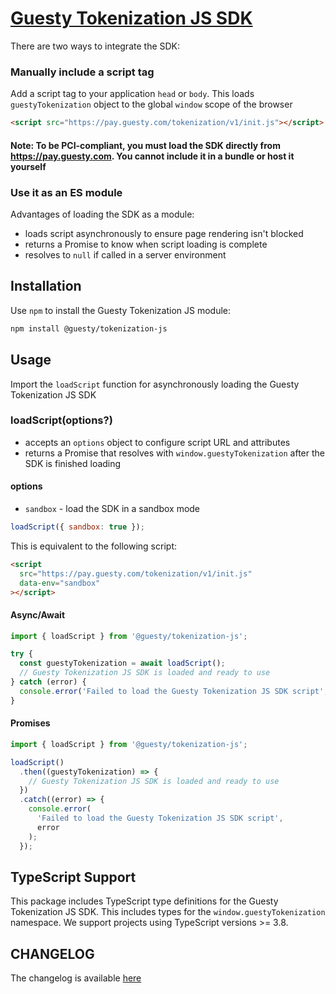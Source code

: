 # [Guesty Tokenization JS SDK](https://github.com/guestyorg/tokenization-js/wiki)

There are two ways to integrate the SDK:

### Manually include a script tag

Add a script tag to your application `head` or `body`.
This loads `guestyTokenization` object to the global `window` scope of the browser

```html
<script src="https://pay.guesty.com/tokenization/v1/init.js"></script>
```

#### Note: To be PCI-compliant, you must load the SDK directly from https://pay.guesty.com. You cannot include it in a bundle or host it yourself

### Use it as an ES module

Advantages of loading the SDK as a module:

- loads script asynchronously to ensure page rendering isn't blocked
- returns a Promise to know when script loading is complete
- resolves to `null` if called in a server environment

## Installation

Use `npm` to install the Guesty Tokenization JS module:

```sh
npm install @guesty/tokenization-js
```

## Usage

Import the `loadScript` function for asynchronously loading the Guesty Tokenization JS SDK

### loadScript(options?)

- accepts an `options` object to configure script URL and attributes
- returns a Promise that resolves with `window.guestyTokenization` after the SDK is finished loading

#### options

- `sandbox` - load the SDK in a sandbox mode

```js
loadScript({ sandbox: true });
```

This is equivalent to the following script:

```html
<script
  src="https://pay.guesty.com/tokenization/v1/init.js"
  data-env="sandbox"
></script>
```

#### Async/Await

```js
import { loadScript } from '@guesty/tokenization-js';

try {
  const guestyTokenization = await loadScript();
  // Guesty Tokenization JS SDK is loaded and ready to use
} catch (error) {
  console.error('Failed to load the Guesty Tokenization JS SDK script', error);
}
```

#### Promises

```js
import { loadScript } from '@guesty/tokenization-js';

loadScript()
  .then((guestyTokenization) => {
    // Guesty Tokenization JS SDK is loaded and ready to use
  })
  .catch((error) => {
    console.error(
      'Failed to load the Guesty Tokenization JS SDK script',
      error
    );
  });
```

## TypeScript Support

This package includes TypeScript type definitions for the Guesty Tokenization JS SDK. This includes types for the `window.guestyTokenization` namespace. We support projects using TypeScript versions >= 3.8.

## CHANGELOG

The changelog is available [here](https://github.com/guestyorg/tokenization-js/blob/master/CHANGELOG.md)
